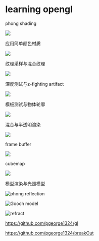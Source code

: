 # learning opengl

phong shading

![](image/learnopengl-diffuse_ZogEYVaK3N.png)

应用简单颜色材质

![](image/tt0.top-575835_Y2N14leuNg.gif)

纹理采样与混合纹理

![](image/tt0.top-839299_LQwoxgnfCX.gif)

深度测试与z-fighting artifact

![](image/learnopengl-depthtest_wiUScffUwh.png)

模板测试与物体轮廓

![](image/learnopengl-stenciltest_61t7nidInA.png)

混合与半透明渲染

![](image/learnopengl-blend_HZM36eAOI7.png)

frame buffer

![](image/learnopengl-framebuffer_tlmyD9AzRy.png)

cubemap

![](image/learnopengl-skybox_29aENPB10G.png)

模型渲染与光照模型

![phong reflection](image/learnopengl-phongreflection_vMDNbMsBRW.png "phong reflection")

![Gooch model](image/learnopengl-gooch_Cnlk41ji0V.png "Gooch model")

![refract](image/learnopengl-refract_VqM9IrYzRS.png "refract")

<https://github.com/pgeorge1324/gl>

<https://github.com/pgeorge1324/breakOut>
